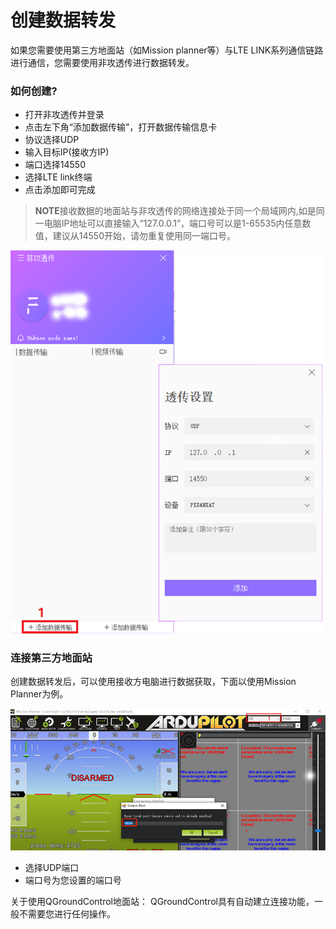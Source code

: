 # 创建数据转发

如果您需要使用第三方地面站（如Mission planner等）与LTE LINK系列通信链路进行通信，您需要使用非攻透传进行数据转发。

### 如何创建?

- 打开非攻透传并登录
- 点击左下角“添加数据传输”，打开数据传输信息卡
- 协议选择UDP
- 输入目标IP(接收方IP)
- 端口选择14550
- 选择LTE link终端
- 点击添加即可完成

>**NOTE**接收数据的地面站与非攻透传的网络连接处于同一个局域网内,如是同一电脑IP地址可以直接输入“127.0.0.1”，端口号可以是1-65535内任意数值，建议从14550开始，请勿重复使用同一端口号。

![feigong transmission](../../assets/feigong-transmission/feigong-transmission2.png)

### 连接第三方地面站

创建数据转发后，可以使用接收方电脑进行数据获取，下面以使用Mission Planner为例。

![feigong transmission](../../assets/feigong-transmission/feigong-transmission4.png)

- 选择UDP端口
- 端口号为您设置的端口号

关于使用QGroundControl地面站：
QGroundControl具有自动建立连接功能，一般不需要您进行任何操作。